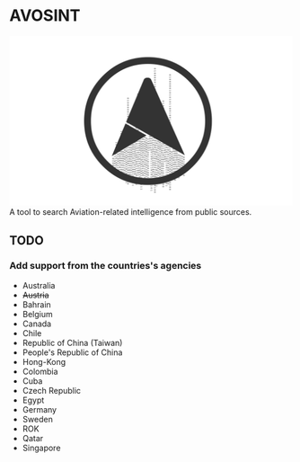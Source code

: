 # AVOSINT
![Logo of AVOSINT](./logo/AVOSINT.svg)
A tool to search Aviation-related intelligence from public sources.

## TODO
### Add support from the countries's agencies
* Australia
* ~~Austria~~
* Bahrain
* Belgium
* Canada
* Chile
* Republic of China (Taiwan)
* People's Republic of China
* Hong-Kong
* Colombia
* Cuba
* Czech Republic
* Egypt
* Germany
* Sweden
* ROK
* Qatar
* Singapore
